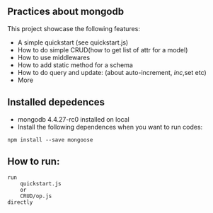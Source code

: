 ## Practices about mongodb

This project showcase the following features:

- A simple quickstart (see quickstart.js)
- How to do simple CRUD(how to get list of attr for a model)
- How to use middlewares
- How to add static method for a schema
- How to do query and update: (about auto-increment, $inc,$set etc)
- More

## Installed depedences

- mongodb 4.4.27-rc0 installed on local
- Install the following dependences when you want to run codes:

```
npm install --save mongoose
```

## How to run:

```
run
    quickstart.js
    or
    CRUD/op.js
directly

```
